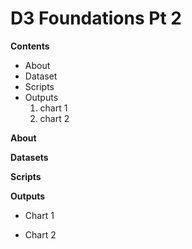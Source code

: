# D3 Foundations Pt 2

**Contents**
- About
- Dataset
- Scripts
- Outputs
  1. chart 1
  2. chart 2
  
**About**</br>

**Datasets**</br>

**Scripts**</br>

**Outputs**</br>
- Chart 1

- Chart 2
